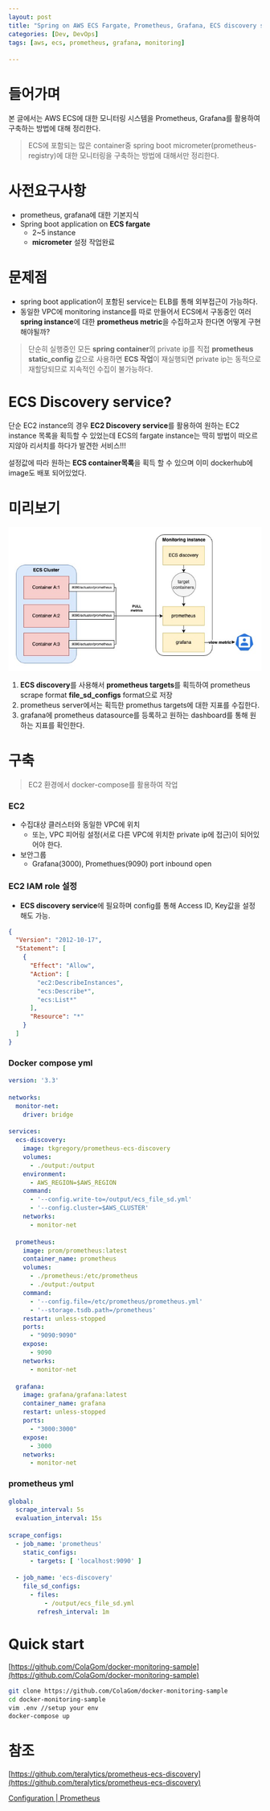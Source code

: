 ```yaml
---
layout: post
title: "Spring on AWS ECS Fargate, Prometheus, Grafana, ECS discovery service를 활용한 모니터링 환경 구축"
categories: [Dev, DevOps]
tags: [aws, ecs, prometheus, grafana, monitoring]

---
```


# 들어가며

본 글에서는 AWS ECS에 대한 모니터링 시스템을 Prometheus, Grafana를 활용하여 구축하는 방법에 대해 정리한다.

> ECS에 포함되는 많은 container중 spring boot micrometer(prometheus-registry)에 대한 모니터링을 구축하는 방법에 대해서만 정리한다.
>

# 사전요구사항

- prometheus, grafana에 대한 기본지식
- Spring boot application on **ECS fargate**
  - 2~5 instance
  - **micrometer** 설정 작업완료

# 문제점

- spring boot application이 포함된 service는 ELB를 통해 외부접근이 가능하다.
- 동일한 VPC에 monitoring instance를 따로 만들어서 ECS에서 구동중인 여러 **spring instance**에 대한 **prometheus metric**을 수집하고자 한다면 어떻게
  구현해야될까?

> 단순히 실행중인 모든 **spring container**의 private ip를 직접 **prometheus static_config** 값으로 사용하면 **ECS 작업**이 재실행되면 private ip는
> 동적으로 재할당되므로 지속적인 수집이 불가능하다.
>

# ECS Discovery service?

단순 EC2 instance의 경우 **EC2 Discovery service**를 활용하여 원하는 EC2 instance 목록을 획득할 수 있었는데 ECS의 fargate instance는 딱히 방법이 떠오르지않아
리서치를 하다가 발견한 서비스!!!

설정값에 따라 원하는 **ECS container목록**을 획득 할 수 있으며 이미 dockerhub에 image도 배포 되어있었다.

# 미리보기

![preview](/assets/img/220812-1-1.jpeg)

1. **ECS discovery**를 사용해서 **prometheus targets**를 획득하여 prometheus scrape format **file_sd_configs** format으로 저장
2. prometheus server에서는 획득한 promethus targets에 대한 지표를 수집한다.
3. grafana에 prometheus datasource를 등록하고 원하는 dashboard를 통해 원하는 지표를 확인한다.

# 구축

> EC2 환경에서 docker-compose를 활용하여 작업
>

### EC2

- 수집대상 클러스터와 동일한 VPC에 위치
  - 또는, VPC 피어링 설정(서로 다른 VPC에 위치한 private ip에 접근)이 되어있어야 한다.
- 보안그룹
  - Grafana(3000), Promethues(9090) port inbound open

### EC2 IAM role 설정

- **ECS discovery service**에 필요하며 config를 통해 Access ID, Key값을 설정해도 가능.

```json
{
  "Version": "2012-10-17",
  "Statement": [
    {
      "Effect": "Allow",
      "Action": [
        "ec2:DescribeInstances",
        "ecs:Describe*",
        "ecs:List*"
      ],
      "Resource": "*"
    }
  ]
}
```

### Docker compose yml

```yaml
version: '3.3'

networks:
  monitor-net:
    driver: bridge

services:
  ecs-discovery:
    image: tkgregory/prometheus-ecs-discovery
    volumes:
      - ./output:/output
    environment:
      - AWS_REGION=$AWS_REGION
    command:
      - '--config.write-to=/output/ecs_file_sd.yml'
      - '--config.cluster=$AWS_CLUSTER'
    networks:
      - monitor-net

  prometheus:
    image: prom/prometheus:latest
    container_name: prometheus
    volumes:
      - ./prometheus:/etc/prometheus
      - ./output:/output
    command:
      - '--config.file=/etc/prometheus/prometheus.yml'
      - '--storage.tsdb.path=/prometheus'
    restart: unless-stopped
    ports:
      - "9090:9090"
    expose:
      - 9090
    networks:
      - monitor-net

  grafana:
    image: grafana/grafana:latest
    container_name: grafana
    restart: unless-stopped
    ports:
      - "3000:3000"
    expose:
      - 3000
    networks:
      - monitor-net
```

### prometheus yml

```yaml
global:
  scrape_interval: 5s
  evaluation_interval: 15s

scrape_configs:
  - job_name: 'prometheus'
    static_configs:
      - targets: [ 'localhost:9090' ]

  - job_name: 'ecs-discovery'
    file_sd_configs:
      - files:
          - /output/ecs_file_sd.yml
        refresh_interval: 1m
```

# Quick start

[https://github.com/ColaGom/docker-monitoring-sample](https://github.com/ColaGom/docker-monitoring-sample)

```bash
git clone https://github.com/ColaGom/docker-monitoring-sample
cd docker-monitoring-sample
vim .env //setup your env
docker-compose up
```

# 참조

[https://github.com/teralytics/prometheus-ecs-discovery](https://github.com/teralytics/prometheus-ecs-discovery)

[Configuration | Prometheus](https://prometheus.io/docs/prometheus/latest/configuration/configuration/)

